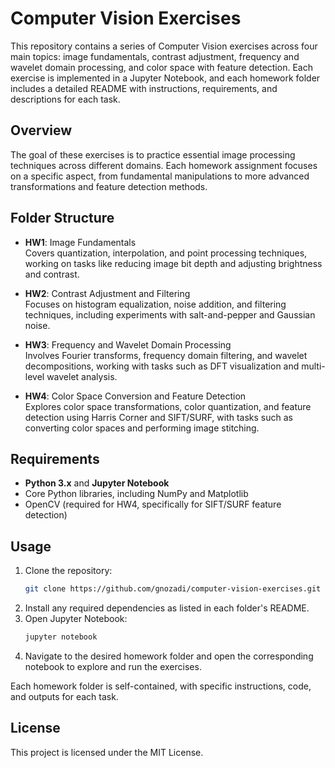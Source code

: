 # Computer Vision Exercises

This repository contains a series of Computer Vision exercises across four main topics: image fundamentals, contrast adjustment, frequency and wavelet domain processing, and color space with feature detection. Each exercise is implemented in a Jupyter Notebook, and each homework folder includes a detailed README with instructions, requirements, and descriptions for each task.

## Overview

The goal of these exercises is to practice essential image processing techniques across different domains. Each homework assignment focuses on a specific aspect, from fundamental manipulations to more advanced transformations and feature detection methods.

## Folder Structure

- **HW1**: Image Fundamentals  
  Covers quantization, interpolation, and point processing techniques, working on tasks like reducing image bit depth and adjusting brightness and contrast.

- **HW2**: Contrast Adjustment and Filtering  
  Focuses on histogram equalization, noise addition, and filtering techniques, including experiments with salt-and-pepper and Gaussian noise.

- **HW3**: Frequency and Wavelet Domain Processing  
  Involves Fourier transforms, frequency domain filtering, and wavelet decompositions, working with tasks such as DFT visualization and multi-level wavelet analysis.

- **HW4**: Color Space Conversion and Feature Detection  
  Explores color space transformations, color quantization, and feature detection using Harris Corner and SIFT/SURF, with tasks such as converting color spaces and performing image stitching.

## Requirements

- **Python 3.x** and **Jupyter Notebook**
- Core Python libraries, including NumPy and Matplotlib
- OpenCV (required for HW4, specifically for SIFT/SURF feature detection)

## Usage

1. Clone the repository:
   ```bash
   git clone https://github.com/gnozadi/computer-vision-exercises.git
   ```
2. Install any required dependencies as listed in each folder's README.
3. Open Jupyter Notebook:
   ```bash
   jupyter notebook
   ```
4. Navigate to the desired homework folder and open the corresponding notebook to explore and run the exercises.

Each homework folder is self-contained, with specific instructions, code, and outputs for each task.

## License

This project is licensed under the MIT License.
